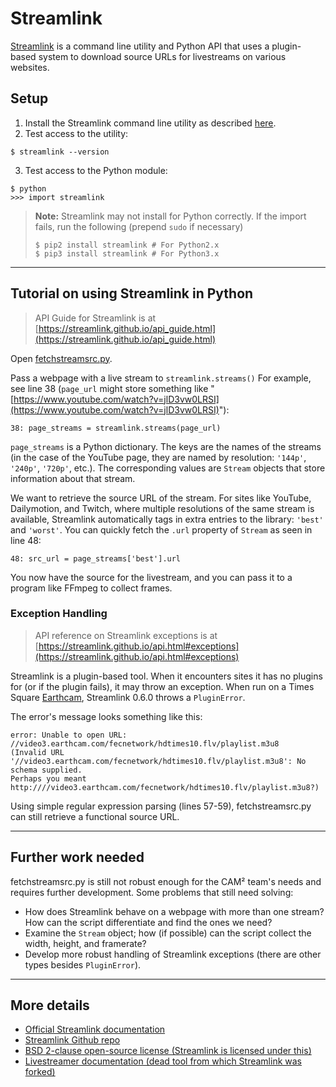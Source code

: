 Streamlink
===================

[Streamlink](https://streamlink.github.io/) is a command line utility and Python API that uses a plugin-based system to download source URLs for livestreams on various websites.


Setup
-------------
1. Install the Streamlink command line utility as described [here](https://streamlink.github.io/install.html).
2. Test access to the utility:
```
$ streamlink --version
```
3. Test access to the Python module:
```
$ python
>>> import streamlink
```
> **Note:**
> Streamlink may not install for Python correctly. If the import fails, run the following (prepend ```sudo``` if necessary)
>```
> $ pip2 install streamlink # For Python2.x
> $ pip3 install streamlink # For Python3.x
>```

----------

Tutorial on using Streamlink in Python
-------------
> API Guide for Streamlink is at [https://streamlink.github.io/api_guide.html](https://streamlink.github.io/api_guide.html)

Open [fetchstreamsrc.py](https://github.com/PurdueCAM2Project/CAM2RetrieveData/blob/master/Retrieval/Streamlink/fetchstreamsrc.py).

Pass a webpage with a live stream to ```streamlink.streams()```
For example, see line 38 (```page_url``` might store something like "[https://www.youtube.com/watch?v=jlD3vw0LRSI](https://www.youtube.com/watch?v=jlD3vw0LRSI)"):
```
38: page_streams = streamlink.streams(page_url)
```

```page_streams``` is a Python dictionary.  The keys are the names of the streams (in the case of the YouTube page, they are named by resolution: ```'144p'```, ```'240p'```, ```'720p'```, etc.).  The corresponding values are ```Stream``` objects that store information about that stream.

We want to retrieve the source URL of the stream.  For sites like YouTube, Dailymotion, and Twitch, where multiple resolutions of the same stream is available, Streamlink automatically tags in extra entries to the library: ```'best'``` and ```'worst'```.  You can quickly fetch the ```.url``` property of ```Stream``` as seen in line 48:
```
48: src_url = page_streams['best'].url
```
You now have the source for the livestream, and you can pass it to a program like FFmpeg to collect frames.

### Exception Handling
> API reference on Streamlink exceptions is at [https://streamlink.github.io/api.html#exceptions](https://streamlink.github.io/api.html#exceptions)

Streamlink is a plugin-based tool. When it encounters sites it has no plugins for (or if the plugin fails), it may throw an exception.  When run on a Times Square [Earthcam](http://www.earthcam.com), Streamlink 0.6.0 throws a ```PluginError```.

The error's message looks something like this:
```
error: Unable to open URL: //video3.earthcam.com/fecnetwork/hdtimes10.flv/playlist.m3u8
(Invalid URL '//video3.earthcam.com/fecnetwork/hdtimes10.flv/playlist.m3u8': No schema supplied.
Perhaps you meant http:////video3.earthcam.com/fecnetwork/hdtimes10.flv/playlist.m3u8?)

```

Using simple regular expression parsing (lines 57-59), fetchstreamsrc.py can still retrieve a functional source URL.

----------

Further work needed
-------------------
fetchstreamsrc.py is still not robust enough for the CAM² team's needs and requires further development.  Some problems that still need solving:
* How does Streamlink behave on a webpage with more than one stream?  How can the script differentiate and find the ones we need?
* Examine the ```Stream``` object; how (if possible) can the script collect the width, height, and framerate?
* Develop more robust handling of Streamlink exceptions (there are other types besides ```PluginError```).

----------

More details
-------------------
* [Official Streamlink documentation](https://streamlink.github.io/)
* [Streamlink Github repo](https://github.com/streamlink/streamlink)
* [BSD 2-clause open-source license (Streamlink is licensed under this)](https://github.com/streamlink/streamlink/blob/master/LICENSE)
* [Livestreamer documentation (dead tool from which Streamlink was forked)](http://docs.livestreamer.io/)
